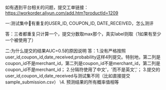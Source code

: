 如有遇到平台相关的问题，提交工单链接：https://workorder.aliyun.com/add.htm?productId=1209

一:测试集中有重复的USER_ID, COUPON_ID, DATE_RECEIVED，怎么测评

答：三者都重复只计算一个，提交分数取max那个，真实label则取（1如果有至少一个被使用了）

二:为什么提交的结果AUC=0.5的原因说明
答：1.没有严格按照user_id,coupon_id,date_received,probability这样4列提交。特别地，第二列是coupon_id不是merchant_id，第二列是coupon_id不是merchant_id，第二列是coupon_id不是merchant_id；
2.分隔符使用了中文'，'而不是英文','；
3.提交的user_id,coupon_id,date_received与测试集不同（比如直接提交sample_submission.csv）
\4. 预测结果的所有概率值相等
